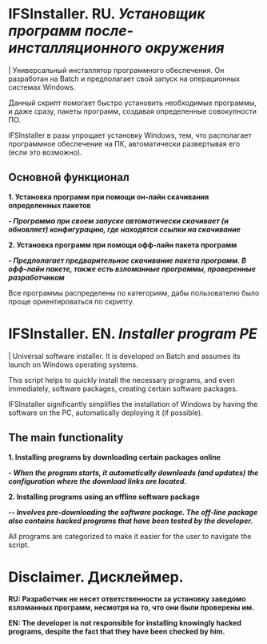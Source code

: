 # IFSInstaller. RU. ***Установщик программ после-инсталляционного окружения***
| Универсальный инсталлятор программного обеспечения. Он разработан на Batch и предполагает свой запуск на операционных системах Windows.

Данный скрипт помогает быстро установить необходимые программы, и даже сразу, пакеты программ, создавая определенные совокупности ПО.

IFSInstaller в разы упрощает установку Windows, тем, что располагает программное обеспечение на ПК, автоматически развертывая его (если это возможно).

## Основной функционал
**1. Установка программ при помощи он-лайн скачивания определенных пакетов**

***- Программа при своем запуске автоматически скачивает (и обновляет) конфигурацию, где находятся ссылки на скачивание***

**2. Установка программ при помощи офф-лайн пакета программ**

***- Предполагает предварительное скачивание пакета программ. В офф-лайн пакете, также есть взломанные программы, проверенные разработчиком***

Все программы распределены по категориям, дабы пользователю было проще ориентироваться по скрипту.


# IFSInstaller. EN. ***Installer program PE***
| Universal software installer. It is developed on Batch and assumes its launch on Windows operating systems.

This script helps to quickly install the necessary programs, and even immediately, software packages, creating certain software packages.

IFSInstaller significantly simplifies the installation of Windows by having the software on the PC, automatically deploying it (if possible).

## The main functionality
**1. Installing programs by downloading certain packages online**

***- When the program starts, it automatically downloads (and updates) the configuration where the download links are located.***

**2. Installing programs using an offline software package**

***-- Involves pre-downloading the software package. The off-line package also contains hacked programs that have been tested by the developer.***

All programs are categorized to make it easier for the user to navigate the script.

# Disclaimer. Дисклеймер.
**RU: Разработчик не несет ответственности за установку заведомо взломанных программ, несмотря на то, что они были проверены им.**

**EN: The developer is not responsible for installing knowingly hacked programs, despite the fact that they have been checked by him.**
